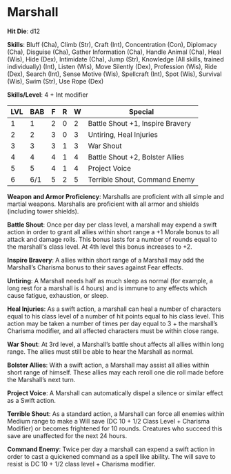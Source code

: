 # Marshall

**Hit Die**: d12

**Skills**: Bluff (Cha), Climb (Str), Craft (Int), Concentration (Con), Diplomacy (Cha), Disguise (Cha), Gather Information (Cha), Handle Animal (Cha), Heal (Wis), Hide (Dex), Intimidate (Cha), Jump (Str), Knowledge (All skills, trained individually) (Int), Listen (Wis), Move Silently (Dex), Profession (Wis), Ride (Dex), Search (Int), Sense Motive (Wis), Spellcraft (Int), Spot (Wis), Survival (Wis), Swim (Str), Use Rope (Dex)

**Skills/Level**: 4 + Int modifier

LVL | BAB | F | R | W | Special 
--- | --- | - | - | - | ------- 
1   | 1   | 2 | 0 | 2 | Battle Shout +1, Inspire Bravery     
2   | 2   | 3 | 0 | 3 | Untiring, Heal Injuries
3   | 3   | 3 | 1 | 3 | War Shout
4   | 4   | 4 | 1 | 4 | Battle Shout +2, Bolster Allies
5   | 5   | 4 | 1 | 4 | Project Voice
6   | 6/1 | 5 | 2 | 5 | Terrible Shout, Command Enemy

**Weapon and Armor Proficiency**: Marshalls are proficient with all simple and martial weapons. Marshalls are proficient with all armor and shields (including tower shields).

**Battle Shout**: Once per day per class level, a marshall may expend a swift action in order to grant all allies within short range a +1 Morale bonus to all attack and damage rolls. This bonus lasts for a number of rounds equal to the marshall's class level. At 4th level this bonus increases to +2.

**Inspire Bravery**: A allies within short range of a Marshall may add the Marshall’s Charisma bonus to their saves against Fear effects.

**Untiring**: A Marshall needs half as much sleep as normal (for example, a long rest for a marshall is 4 hours) and is immune to any effects which cause fatigue, exhaustion, or sleep.

**Heal Injuries**: As a swift action, a marshall can heal a number of characters equal to his class level of a number of hit points equal to his class level. This action may be taken a number of times per day equal to 3 + the marshall’s Charisma modifier, and all affected characters must be within close range.

**War Shout**: At 3rd level, a Marshall’s battle shout affects all allies within long range. The allies must still be able to hear the Marshall as normal.

**Bolster Allies**: With a swift action, a Marshall may assist all allies within short range of himself. These allies may each reroll one die roll made before the Marshall’s next turn.  

**Project Voice**: A Marshall can automatically dispel a silence or similar effect as a Swift action.

**Terrible Shout**: As a standard action, a Marshall can force all enemies within Medium range to make a Will save (DC 10 + 1/2 Class Level + Charisma Modifier) or becomes frightened for 10 rounds. Creatures who succeed this save are unaffected for the next 24 hours.

**Command Enemy**: Twice per day a marshall can expend a swift action in order to cast a quickened command as a spell like ability. The will save to resist is DC 10 + 1/2 class level + Charisma modifier.